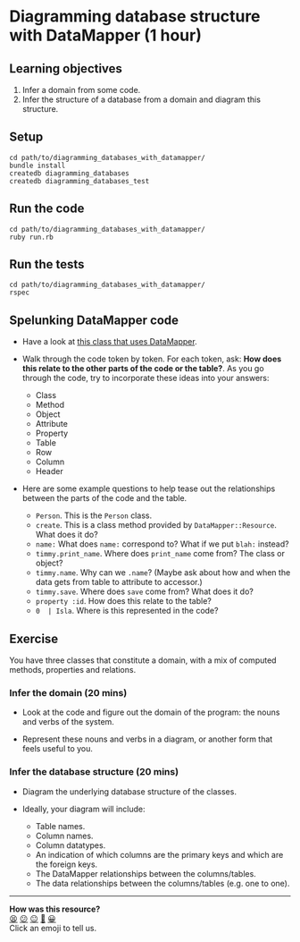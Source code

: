 # Diagramming database structure with DataMapper (1 hour)

## Learning objectives

1. Infer a domain from some code.
2. Infer the structure of a database from a domain and diagram this structure.

## Setup

```
cd path/to/diagramming_databases_with_datamapper/
bundle install
createdb diagramming_databases
createdb diagramming_databases_test
```

## Run the code

```
cd path/to/diagramming_databases_with_datamapper/
ruby run.rb
```

## Run the tests

```
cd path/to/diagramming_databases_with_datamapper/
rspec
```

## Spelunking DataMapper code

* Have a look at [this class that uses DataMapper](./example_of_class_that_uses_datamapper.rb).

* Walk through the code token by token.  For each token, ask: **How does this relate to the other parts of the code or the table?**. As you go through the code, try to incorporate these ideas into your answers:
  * Class
  * Method
  * Object
  * Attribute
  * Property
  * Table
  * Row
  * Column
  * Header

* Here are some example questions to help tease out the relationships between the parts of the code and the table.
  * `Person`. This is the `Person` class.
  * `create`. This is a class method provided by `DataMapper::Resource`.  What does it do?
  * `name:` What does `name:` correspond to? What if we put `blah:` instead?
  * `timmy.print_name`. Where does `print_name` come from? The class or object?
  * `timmy.name`. Why can we `.name`? (Maybe ask about how and when the data gets from table to attribute to accessor.)
  * `timmy.save`.  Where does `save` come from? What does it do?
  * `property :id`. How does this relate to the table?
  * `0  | Isla`. Where is this represented in the code?

## Exercise

You have three classes that constitute a domain, with a mix of computed methods, properties and relations.

### Infer the domain (20 mins)

* Look at the code and figure out the domain of the program: the nouns and verbs of the system.

* Represent these nouns and verbs in a diagram, or another form that feels useful to you.

### Infer the database structure (20 mins)

* Diagram the underlying database structure of the classes.

* Ideally, your diagram will include:
  * Table names.
  * Column names.
  * Column datatypes.
  * An indication of which columns are the primary keys and which are the foreign keys.
  * The DataMapper relationships between the columns/tables.
  * The data relationships between the columns/tables (e.g. one to one).

<!-- BEGIN GENERATED SECTION DO NOT EDIT -->

---

**How was this resource?**  
[😫](https://airtable.com/shrUJ3t7KLMqVRFKR?prefill_Repository=skills-workshops&prefill_File=how_databases_work/diagramming_databases_with_datamapper/README.md&prefill_Sentiment=😫) [😕](https://airtable.com/shrUJ3t7KLMqVRFKR?prefill_Repository=skills-workshops&prefill_File=how_databases_work/diagramming_databases_with_datamapper/README.md&prefill_Sentiment=😕) [😐](https://airtable.com/shrUJ3t7KLMqVRFKR?prefill_Repository=skills-workshops&prefill_File=how_databases_work/diagramming_databases_with_datamapper/README.md&prefill_Sentiment=😐) [🙂](https://airtable.com/shrUJ3t7KLMqVRFKR?prefill_Repository=skills-workshops&prefill_File=how_databases_work/diagramming_databases_with_datamapper/README.md&prefill_Sentiment=🙂) [😀](https://airtable.com/shrUJ3t7KLMqVRFKR?prefill_Repository=skills-workshops&prefill_File=how_databases_work/diagramming_databases_with_datamapper/README.md&prefill_Sentiment=😀)  
Click an emoji to tell us.

<!-- END GENERATED SECTION DO NOT EDIT -->
